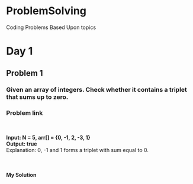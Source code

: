 # ProblemSolving
Coding Problems Based Upon topics

<h1>Day 1 </h1>
<h2>Problem 1</h2>
<h3>Given an array of integers. Check whether it contains a triplet that sums up to zero. </h3>
<h3>Problem link</h3> <link href="https://practice.geeksforgeeks.org/problems/find-triplets-with-zero-sum/1"><br>
<p>
  <b> Input: 
    N = 5, arr[] = {0, -1, 2, -3, 1} </b><br>
  <b> Output: true </b> <br>
  Explanation: 0, -1 and 1 forms a triplet with sum equal to 0.
 </p><br>
 <h4>My Solution</h4><link href="">

